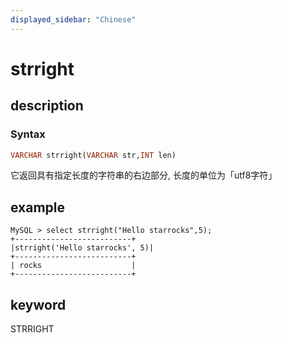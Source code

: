 ```yaml
---
displayed_sidebar: "Chinese"
---
```


# strright

## description

### Syntax

```Haskell
VARCHAR strright(VARCHAR str,INT len)
```

它返回具有指定长度的字符串的右边部分, 长度的单位为「utf8字符」

## example

```Plain Text
MySQL > select strright("Hello starrocks",5);
+--------------------------+
|strright('Hello starrocks', 5)|
+--------------------------+
| rocks                    |
+--------------------------+
```

## keyword

STRRIGHT
